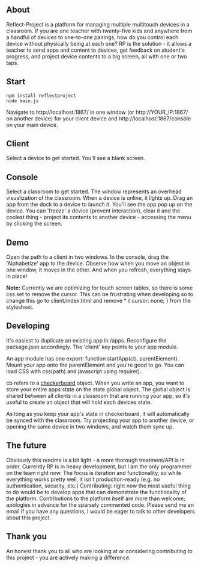 ## About

Reflect-Project is a platform for managing multiple multitouch devices in a classroom. If you are one teacher with twenty-five kids and anywhere from a handful of devices to one-to-one pairings, how do you control each device without physically being at each one? RP is the solution - it allows a teacher to send apps and content to devices, get feedback on student's progress, and project device contents to a big screen, all with one or two taps.

## Start

    npm install reflectproject
    node main.js
    
Navigate to http://localhost:1867/ in one window (or http://YOUR_IP:1867/ on another device) for your client device and http://localhost:1867/console on your main device.

## Client

Select a device to get started. You'll see a blank screen.

## Console

Select a classroom to get started. The window represents an overhead visualization of the classroom. When a device is online, it lights up. Drag an app from the dock to a device to launch it. You'll see the app pop up on the device. You can 'freeze' a device (prevent interaction), clear it and the coolest thing - project its contents to another device - accessing the menu by clicking the screen.

## Demo

Open the path to a client in two windows. In the console, drag the 'Alphabetize' app to the device. Observe how when you move an object in one window, it moves in the other. And when you refresh, everything stays in place!

**Note:** Currently we are optimizing for touch screen tables, so there is some css set to remove the cursor. This can be frustrating when developing so to change this go to client/index.html and remove * { cursor: none; } from the stylesheet.

## Developing

It's easiest to duplicate an existing app in /apps. Reconfigure the package.json accordingly. The 'client' key points to your app module.

An app module has one export: function startApp(cb, parentElement). Mount your app onto the parentElement and you're good to go. You can load CSS with css(path) and javascript using require().

cb refers to a [checkerboard](https://github.com/gregoryfabry/checkerboard) object. When you write an app, you want to store your entire apps state on the state.global object. The global object is shared between all clients in a classroom that are running your app, so it's useful to create an object that will hold each devices state.

As long as you keep your app's state in checkerboard, it will automatically be synced with the classroom. Try projecting your app to another device, or opening the same device in two windows, and watch them sync up.

## The future

Obviously this readme is a bit light - a more thorough treatment/API is in order. Currently RP is in heavy development, but I am the only programmer on the team right now. The focus is iteration and functionality, so while everything works pretty well, it isn't production-ready (e.g. no authentication, security, etc.) Contributing: right now the most useful thing to do would be to develop apps that can demonstrate the functionality of the platform. Contributions to the platform itself are more than welcome; apologies in advance for the sparsely commented code. Please send me an email if you have any questions, I would be eager to talk to other developers about this project.

## Thank you

An honest thank you to all who are looking at or considering contributing to this project - you are actively making a difference.

